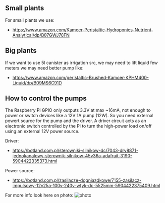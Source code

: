 ## Small plants

For small plants we use:
- https://www.amazon.com/Kamoer-Peristaltic-Hydroponics-Nutrient-Analytical/dp/B07GWJ78FN

## Big plants

If we want to use 5l canister as irrigation src, we may need to lift liquid few meters we may need better pump like:
- https://www.amazon.com/peristaltic-Brushed-Kamoer-KPHM400-Liquid/dp/B09MS6C91D

## How to control the pumps 
The Raspberry Pi GPIO only outputs 3.3V at max ~16mA, not enough to power or switch devices like a 12V 1A pump (12W). So you need external powert source for the pump and the driver. A driver circuit acts as an electronic switch controlled by the Pi to turn the high-power load on/off using an external 12V power source.

Driver:
- https://botland.com.pl/sterowniki-silnikow-dc/7043-drv8871-jednokanalowy-sterownik-silnikow-45v36a-adafruit-3190-5904422335373.html

Power source:
- https://botland.com.pl/zasilacze-dogniazdkowe/7155-zasilacz-impulsowy-12v25a-100v-240v-wtyk-dc-5525mm-5904422375409.html

For more info look here on photo:
![photo](https://cdn3.botland.com.pl/26468-pdt_540/drv8871-jednokanalowy-sterownik-silnikow-45v36a-adafruit-3190.jpg)

